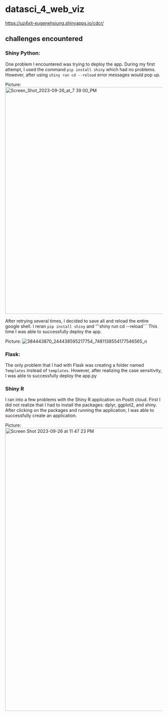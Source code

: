 # datasci_4_web_viz


https://uz4xit-eugenehsiung.shinyapps.io/cdcr/ 

## challenges encountered

### Shiny Python: 
One problem I encountered was trying to deploy the app. During my first attempt, I used the command
```pip install shiny``` which had no problems. However, after using  ```shiny run cd --reload```  error messages would pop up. 

Picture: 
<img width="724" alt="Screen_Shot_2023-09-26_at_7 39 00_PM" src="https://github.com/EugeneHsiung/datasci_4_web_viz/assets/141866888/765a9acf-fba9-4249-b35f-5d5469a17465">

After retrying several times, I decided to save all and reload the entire google shell. I reran ```pip install shiny``` and '''shiny run cd --reload``` This time I was able to successfully deploy the app. 

Picture: 
![384443870_244438595217754_7481138554177546565_n](https://github.com/EugeneHsiung/datasci_4_web_viz/assets/141866888/6ce79229-1266-4cb7-8c46-c6c2b60067e7)

### Flask: 
The only problem that I had with Flask was creating a folder named ```Templates``` instead of ```templates```. However, after realizing the case sensitivity, I was able to successfully deploy the app.py

### Shiny R
I ran into a few problems with the Shiny R application on Postit cloud. First I did not realize that I had to install the packages: dplyr, ggplot2, and shiny. After clicking on the packages and running the application, I was able to successfully create an application. 

Picture: 
<img width="904" alt="Screen Shot 2023-09-26 at 11 47 23 PM" src="https://github.com/EugeneHsiung/datasci_4_web_viz/assets/141866888/788bfb89-ac10-4f86-a62d-0ad76c5a625d">



